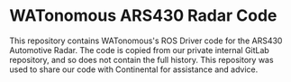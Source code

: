# WATonomous ARS430 Radar Code
This repository contains WATonomous's ROS Driver code for the ARS430 Automotive Radar. The code is copied from our private internal GitLab repository, and so does not contain the full history. This repository was used to share our code with Continental for assistance and advice.
